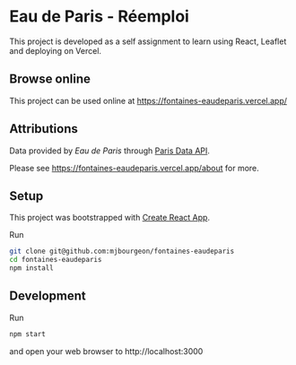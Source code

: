 # Eau de Paris - Réemploi

This project is developed as a self assignment to learn using React, Leaflet and deploying on Vercel.
## Browse online

This project can be used online at https://fontaines-eaudeparis.vercel.app/

## Attributions

Data provided by _Eau de Paris_ through [Paris Data API](https://opendata.paris.fr/explore/dataset/fontaines-a-boire/information/?disjunctive.type_objet&disjunctive.modele&disjunctive.commune&disjunctive.dispo).

Please see https://fontaines-eaudeparis.vercel.app/about for more.

## Setup
This project was bootstrapped with [Create React App](https://github.com/facebook/create-react-app).

Run
```sh
git clone git@github.com:mjbourgeon/fontaines-eaudeparis
cd fontaines-eaudeparis
npm install
```

## Development
Run
```sh
npm start
```
and open your web browser to http://localhost:3000